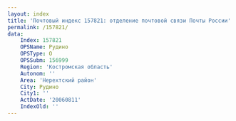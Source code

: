 ```yaml
---
layout: index
title: 'Почтовый индекс 157821: отделение почтовой связи Почты России'
permalink: /157821/
data:
    Index: 157821
    OPSName: Рудино
    OPSType: О
    OPSSubm: 156999
    Region: 'Костромская область'
    Autonom: ''
    Area: 'Нерехтский район'
    City: Рудино
    City1: ''
    ActDate: '20060811'
    IndexOld: ''
---
```

